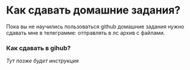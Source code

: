 # Как сдавать домашние задания?
Пока вы не научились пользоваться github домашние задания нужно сдавать мне в телеграмме: отправлять в лс архив с файлами.

### Как сдавать в gihub?
*Тут позже будет инструкция*